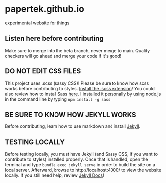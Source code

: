 # papertek.github.io

experimental website for things

## Listen here before contributing

Make sure to merge into the beta branch, never merge to main.
Quality checkers will go ahead and merge your code if it's good!

## DO NOT EDIT CSS FILES

This project uses .scss (sassy CSS)! Please be sure to know how scss works
before contributing to styles. [Install the .scss extension](https://marketplace.visualstudio.com/items?itemName=glenn2223.live-sass)!
You could also review how to install Sass [here](https://sass-lang.com/install/). I installed it personally by using node.js in the command line by typing `npm install -g sass`.

## BE SURE TO KNOW HOW JEKYLL WORKS

Before contributing, learn how to use markdown and install [Jekyll](https://jekyllrb.com/docs/installation/).

## TESTING LOCALLY

Before testing locally, you must have Jekyll (and Sassy CSS, if you want to contribute to styles) installed properly. Once that is handled, open the terminal and type `bundle exec jekyll serve` in order to build the site on a local server. Afterward, browse to http://localhost:4000/ to view the website locally. If you still need help, review [Jekyll Docs](https://jekyllrb.com/docs/)!
